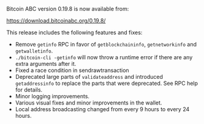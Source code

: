 Bitcoin ABC version 0.19.8 is now available from:

  <https://download.bitcoinabc.org/0.19.8/>

This release includes the following features and fixes:
 - Remove `getinfo` RPC in favor of `getblockchaininfo`, `getnetworkinfo` and `getwalletinfo`.
 - `./bitcoin-cli -getinfo` will now throw a runtime error if there are any extra arguments after it.
 - Fixed a race condition in sendrawtransaction
 - Deprecated large parts of `validateaddress` and introduced `getaddressinfo` to replace the parts that were deprecated.
   See RPC help for details.
 - Minor logging improvements.
 - Various visual fixes and minor improvements in the wallet.
 - Local address broadcasting changed from every 9 hours to every 24 hours.
